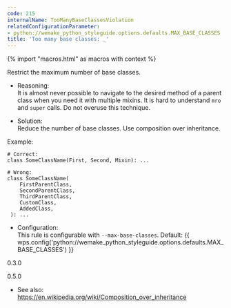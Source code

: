 ```yaml
---
code: 215
internalName: TooManyBaseClassesViolation
relatedConfigurationParameter:
- python://wemake_python_styleguide.options.defaults.MAX_BASE_CLASSES
title: 'Too many base classes: _'
---
```


{% import "macros.html" as macros with context %}

Restrict the maximum number of base classes.

  - Reasoning:  
    It is almost never possible to navigate to the desired method of a
    parent class when you need it with multiple mixins. It is hard to
    understand `mro` and `super` calls. Do not overuse this technique.

  - Solution:  
    Reduce the number of base classes. Use composition over inheritance.

Example:

    # Correct:
    class SomeClassName(First, Second, Mixin): ...
    
    # Wrong:
    class SomeClassName(
        FirstParentClass,
        SecondParentClass,
        ThirdParentClass,
        CustomClass,
        AddedClass,
     ): ...

  - Configuration:  
    This rule is configurable with `--max-base-classes`. Default:
    {{ wps.config('python://wemake_python_styleguide.options.defaults.MAX_BASE_CLASSES') }}

<div class="versionadded">

0.3.0

</div>

<div class="versionchanged">

0.5.0

</div>

  - See also:  
    <https://en.wikipedia.org/wiki/Composition_over_inheritance>
